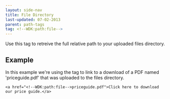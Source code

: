 ```yaml
---
layout: side-nav
title: File Directory
last-updated: 07-02-2013
parent: path-tags
tag: <!--WDK:path:file-->
---
```


Use this tag to retreive the full relative path to your uploaded files directory.

## Example

In this example we're using the tag to link to a download of a PDF named 'priceguide.pdf' that was uploaded to the files directory.

~~~
<a href="<!--WDK:path:file-->priceguide.pdf">Click here to download our price guide.</a>
~~~
